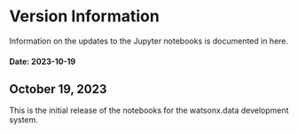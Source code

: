 # Version Information

Information on the updates to the Jupyter notebooks is documented in here.

#### Date: 2023-10-19

## October 19, 2023

This is the initial release of the notebooks for the watsonx.data development system.
